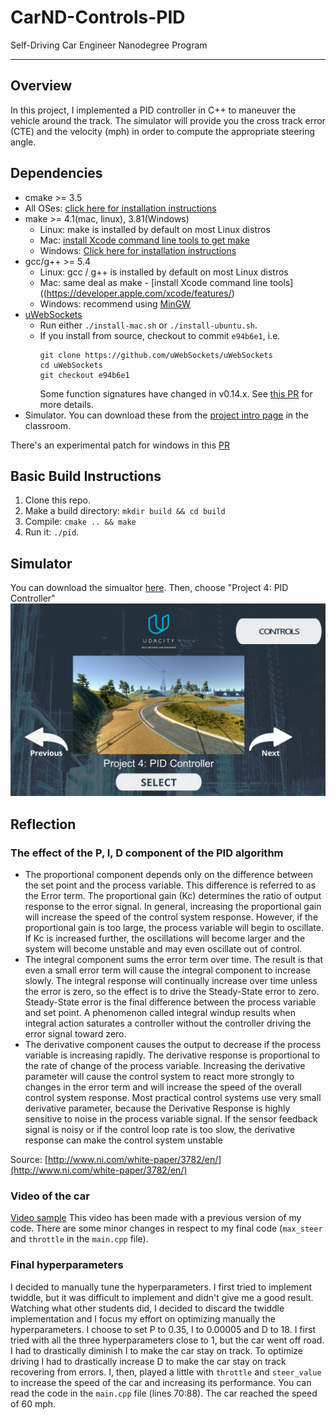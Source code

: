 # CarND-Controls-PID
Self-Driving Car Engineer Nanodegree Program

---
## Overview
In this project, I implemented a PID controller in C++ to maneuver the vehicle around the track.
The simulator will provide you the cross track error (CTE) and the velocity (mph) in order to compute the appropriate steering angle.

## Dependencies

* cmake >= 3.5
 * All OSes: [click here for installation instructions](https://cmake.org/install/)
* make >= 4.1(mac, linux), 3.81(Windows)
  * Linux: make is installed by default on most Linux distros
  * Mac: [install Xcode command line tools to get make](https://developer.apple.com/xcode/features/)
  * Windows: [Click here for installation instructions](http://gnuwin32.sourceforge.net/packages/make.htm)
* gcc/g++ >= 5.4
  * Linux: gcc / g++ is installed by default on most Linux distros
  * Mac: same deal as make - [install Xcode command line tools]((https://developer.apple.com/xcode/features/)
  * Windows: recommend using [MinGW](http://www.mingw.org/)
* [uWebSockets](https://github.com/uWebSockets/uWebSockets)
  * Run either `./install-mac.sh` or `./install-ubuntu.sh`.
  * If you install from source, checkout to commit `e94b6e1`, i.e.
    ```
    git clone https://github.com/uWebSockets/uWebSockets 
    cd uWebSockets
    git checkout e94b6e1
    ```
    Some function signatures have changed in v0.14.x. See [this PR](https://github.com/udacity/CarND-MPC-Project/pull/3) for more details.
* Simulator. You can download these from the [project intro page](https://github.com/udacity/self-driving-car-sim/releases) in the classroom.

There's an experimental patch for windows in this [PR](https://github.com/udacity/CarND-PID-Control-Project/pull/3)

## Basic Build Instructions

1. Clone this repo.
2. Make a build directory: `mkdir build && cd build`
3. Compile: `cmake .. && make`
4. Run it: `./pid`. 

## Simulator
You can download the simualtor [here](https://github.com/udacity/self-driving-car-sim/releases). Then, choose "Project 4: PID Controller" ![Project 4: PID Controller](/images/PID_window.PNG)
## Reflection
### The effect of the P, I, D component of the PID algorithm
- The proportional component depends only on the difference between the set point and the process variable. This difference is referred to as the Error term. The proportional gain (Kc) determines the ratio of output response to the error signal. In general, increasing the proportional gain will increase the speed of the control system response. However, if the proportional gain is too large, the process variable will begin to oscillate. If Kc is increased further, the oscillations will become larger and the system will become unstable and may even oscillate out of control.
- The integral component sums the error term over time. The result is that even a small error term will cause the integral component to increase slowly. The integral response will continually increase over time unless the error is zero, so the effect is to drive the Steady-State error to zero. Steady-State error is the final difference between the process variable and set point. A phenomenon called integral windup results when integral action saturates a controller without the controller driving the error signal toward zero.
- The derivative component causes the output to decrease if the process variable is increasing rapidly. The derivative response is proportional to the rate of change of the process variable. Increasing the derivative parameter will cause the control system to react more strongly to changes in the error term and will increase the speed of the overall control system response. Most practical control systems use very small derivative parameter, because the Derivative Response is highly sensitive to noise in the process variable signal. If the sensor feedback signal is noisy or if the control loop rate is too slow, the derivative response can make the control system unstable

Source: [http://www.ni.com/white-paper/3782/en/](http://www.ni.com/white-paper/3782/en/)

### Video of the car
[Video sample](https://youtu.be/3C0sR5jeMy4)
This video has been made with a previous version of my code. There are some minor changes in respect to my final code (```max_steer``` and ```throttle``` in the ```main.cpp``` file).

### Final hyperparameters
I decided to manually tune the hyperparameters. I first tried to implement twiddle, but it was difficult to implement and didn't give me a good result. Watching what other students did, I decided to discard the twiddle implementation and I focus my effort on optimizing manually the hyperparameters. 
I choose to set P to 0.35, I to 0.00005 and D to 18. 
I first tried with all the three hyperparameters close to 1, but the car went off road. I had to drastically diminish I to make the car stay on track. To optimize driving I had to drastically increase D to make the car stay on track recovering from errors.
I, then, played a little with ```throttle``` and ```steer_value``` to increase the speed of the car and increasing its performance. You can read the code in the ```main.cpp``` file (lines 70:88).
The car reached the speed of 60 mph.
